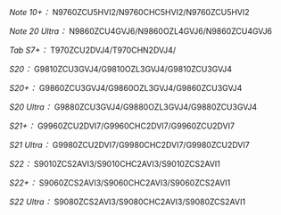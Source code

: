 *Note 10+：*
N9760ZCU5HVI2/N9760CHC5HVI2/N9760ZCU5HVI2

*Note 20 Ultra：*
N9860ZCU4GVJ6/N9860OZL4GVJ6/N9860ZCU4GVJ6

*Tab S7+：*
T970ZCU2DVJ4/T970CHN2DVJ4/

*S20：*
G9810ZCU3GVJ4/G9810OZL3GVJ4/G9810ZCU3GVJ4

*S20+：*
G9860ZCU3GVJ4/G9860OZL3GVJ4/G9860ZCU3GVJ4

*S20 Ultra：*
G9880ZCU3GVJ4/G9880OZL3GVJ4/G9880ZCU3GVJ4

*S21+：*
G9960ZCU2DVI7/G9960CHC2DVI7/G9960ZCU2DVI7

*S21 Ultra：*
G9980ZCU2DVI7/G9980CHC2DVI7/G9980ZCU2DVI7

*S22：*
S9010ZCS2AVI3/S9010CHC2AVI3/S9010ZCS2AVI1

*S22+：*
S9060ZCS2AVI3/S9060CHC2AVI3/S9060ZCS2AVI1

*S22 Ultra：*
S9080ZCS2AVI3/S9080CHC2AVI3/S9080ZCS2AVI1


